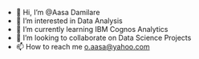 - 👋 Hi, I’m @Aasa Damilare
- 👀 I’m interested in Data Analysis
- 🌱 I’m currently learning IBM Cognos Analytics
- 💞️ I’m looking to collaborate on Data Science Projects
- 📫 How to reach me o.aasa@yahoo.com

<!---
adefolarinwa/adefolarinwa is a ✨ special ✨ repository because its `README.md` (this file) appears on your GitHub profile.
You can click the Preview link to take a look at your changes.
--->
